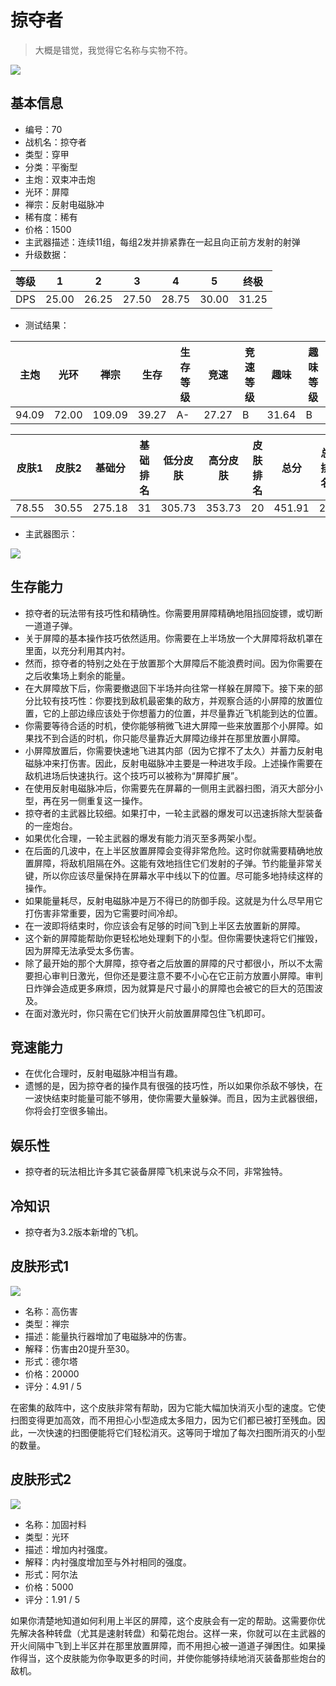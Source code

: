# 掠夺者

> 大概是错觉，我觉得它名称与实物不符。

<img src="/ships/ship_70.png" style={{zoom:1}}/>

## 基本信息

- 编号：70
- 战机名：掠夺者
- 类型：穿甲
- 分类：平衡型
- 主炮：双束冲击炮
- 光环：屏障
- 禅宗：反射电磁脉冲
- 稀有度：稀有
- 价格：1500
- 主武器描述：连续11组，每组2发并排紧靠在一起且向正前方发射的射弹
- 升级数据：

| 等级 | 1 | 2 | 3 | 4 | 5 | 终极 |
|--|--|--|--|--|--|--|
| DPS | 25.00 | 26.25 | 27.50 | 28.75 | 30.00 | 31.25 |

- 测试结果：

| 主炮 | 光环 | 禅宗 | 生存 | 生存等级 | 竞速 | 竞速等级 | 趣味 | 趣味等级 |
|--|--|--|--|--|--|--|--|--|
| 94.09 | 72.00 | 109.09 | 39.27 | A- | 27.27 | B | 31.64 | B |

| 皮肤1 | 皮肤2 | 基础分 | 基础排名 | 低分皮肤 | 高分皮肤 | 皮肤排名 | 总分 | 总排名 |
|--|--|--|--|--|--|--|--|--|
| 78.55 | 30.55 | 275.18 | 31 | 305.73 | 353.73 | 20 | 451.91 | 25 |

- 主武器图示：

<img src="/illustration/main_70.gif" style={{zoom:1}}/>

## 生存能力

- 掠夺者的玩法带有技巧性和精确性。你需要用屏障精确地阻挡回旋镖，或切断一道道子弹。
- 关于屏障的基本操作技巧依然适用。你需要在上半场放一个大屏障将敌机罩在里面，以充分利用其内衬。
- 然而，掠夺者的特别之处在于放置那个大屏障后不能浪费时间。因为你需要在之后收集场上剩余的能量。
- 在大屏障放下后，你需要撤退回下半场并向往常一样躲在屏障下。接下来的部分比较有技巧性：你要找到敌机最密集的敌方，并观察合适的小屏障的放置位置，它的上部边缘应该处于你想蓄力的位置，并尽量靠近飞机能到达的位置。
- 你需要等待合适的时机，使你能够稍微飞进大屏障一些来放置那个小屏障。如果找不到合适的时机，你只能尽量靠近大屏障边缘并在那里放置小屏障。
- 小屏障放置后，你需要快速地飞进其内部（因为它撑不了太久）并蓄力反射电磁脉冲来打伤害。因此，反射电磁脉冲主要是一种进攻手段。上述操作需要在敌机进场后快速执行。这个技巧可以被称为“屏障扩展”。
- 在使用反射电磁脉冲后，你需要先在屏幕的一侧用主武器扫图，消灭大部分小型，再在另一侧重复这一操作。
- 掠夺者的主武器比较细。如果打中，一轮主武器的爆发可以迅速拆除大型装备的一座炮台。
- 如果优化合理，一轮主武器的爆发有能力消灭至多两架小型。
- 在后面的几波中，在上半区放置屏障会变得非常危险。这时你就需要精确地放置屏障，将敌机阻隔在外。这能有效地挡住它们发射的子弹。节约能量非常关键，所以你应该尽量保持在屏幕水平中线以下的位置。尽可能多地持续这样的操作。
- 如果能量耗尽，反射电磁脉冲是万不得已的防御手段。这就是为什么尽早用它打伤害非常重要，因为它需要时间冷却。
- 在一波即将结束时，你应该会有足够的时间飞到上半区去放置新的屏障。
- 这个新的屏障能帮助你更轻松地处理剩下的小型。但你需要快速将它们摧毁，因为屏障无法承受太多伤害。
- 除了最开始的那个大屏障，掠夺者之后放置的屏障的尺寸都很小，所以不太需要担心审判日激光，但你还是要注意不要不小心在它正前方放置小屏障。审判日炸弹会造成更多麻烦，因为就算是尺寸最小的屏障也会被它的巨大的范围波及。
- 在面对激光时，你只需在它们快开火前放置屏障包住飞机即可。

## 竞速能力

- 在优化合理时，反射电磁脉冲相当有趣。
- 遗憾的是，因为掠夺者的操作具有很强的技巧性，所以如果你杀敌不够快，在一波快结束时能量可能不够用，使你需要大量躲弹。而且，因为主武器很细，你将会打空很多输出。

## 娱乐性

- 掠夺者的玩法相比许多其它装备屏障飞机来说与众不同，非常独特。

## 冷知识

- 掠夺者为3.2版本新增的飞机。

## 皮肤形式1

<img src="/ships/ship_70_apex_1.png" style={{zoom:1}}/>

- 名称：高伤害
- 类型：禅宗
- 描述：能量执行器增加了电磁脉冲的伤害。
- 解释：伤害由20提升至30。
- 形式：德尔塔
- 价格：20000
- 评分：4.91 / 5

在密集的敌阵中，这个皮肤非常有帮助，因为它能大幅加快消灭小型的速度。它使扫图变得更加高效，而不用担心小型造成太多阻力，因为它们都已被打至残血。因此，一次快速的扫图便能将它们轻松消灭。这等同于增加了每次扫图所消灭的小型的数量。

## 皮肤形式2

<img src="/ships/ship_70_apex_2.png" style={{zoom:1}}/>

- 名称：加固衬料
- 类型：光环
- 描述：增加内衬强度。
- 解释：内衬强度增加至与外衬相同的强度。
- 形式：阿尔法
- 价格：5000
- 评分：1.91 / 5

如果你清楚地知道如何利用上半区的屏障，这个皮肤会有一定的帮助。这需要你优先解决各种转盘（尤其是速射转盘）和菊花炮台。这样一来，你就可以在主武器的开火间隔中飞到上半区并在那里放置屏障，而不用担心被一道道子弹困住。如果操作得当，这个皮肤能为你争取更多的时间，并使你能够持续地消灭装备那些炮台的敌机。
